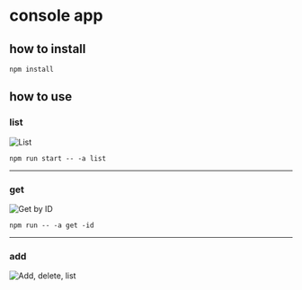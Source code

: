 # console app

## how to install

```shell
npm install
```

## how to use

### list

![List](https://i.imgur.com/6wjcpQ5.png)

```shell
npm run start -- -a list
```

---

### get

![Get by ID](https://i.imgur.com/pduMILf.png)

```shell
npm run -- -a get -id
```

---

### add

![Add, delete, list](https://i.imgur.com/DU6oJ7f.png)
